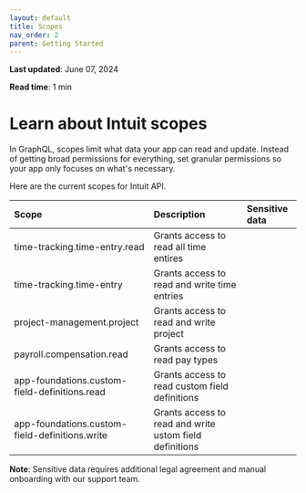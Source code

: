 ```yaml
---
layout: default
title: Scopes
nav_order: 2
parent: Getting Started
---
```


**Last updated**: June 07, 2024

**Read time**: 1 min

# Learn about Intuit scopes

In GraphQL, scopes limit what data your app can read and update. Instead of getting broad permissions for everything, set granular permissions so your app only focuses on what's necessary.

Here are the current scopes for Intuit API. 

| **Scope**                                     | **Description**                                                        | **Sensitive data**       |
|:----------------------------------------------|:-----------------------------------------------------------------------|:-------------------------|
| time-tracking.time-entry.read                               | Grants access to read all time entires                                 | |
| time-tracking.time-entry                | Grants access to read and write time entries                           |  |
| project-management.project                             | Grants access to read and write project            | |
| payroll.compensation.read                            | Grants access to read pay types            | |
| app-foundations.custom-field-definitions.read                            | Grants access to read custom field definitions            | |
| app-foundations.custom-field-definitions.write                            | Grants access to read and write ustom field definitions           | |



**Note**: Sensitive data requires additional legal agreement and manual onboarding with our support team. 